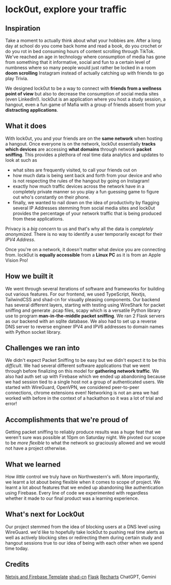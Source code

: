 # lock0ut, explore your traffic
## Inspiration
Take a moment to actually think about what your hobbies are. After a long day at school do you come back home and read a book, do you crochet or do you rot in bed consuming hours of content scrolling through TikTok. We've reached an age in technology where consumption of media has gone from something that it informative, social and fun to a certain level of numbness where so many people would just rather be locked in a room **doom scrolling** Instagram instead of actually catching up with friends to go play Trivia.

We designed lock0ut to be a way to connect with **friends from a wellness point of view** but also to decrease the consumption of social media sites (even LinkedIn!). lock0ut is an application where you host a study session, a hangout, even a fun game of Mafia with a group of friends absent from your **distracting applications**.

## What it does
With lock0ut, you and your friends are on the **same network** when hosting a hangout. Once everyone is on the network, lock0ut essentially **tracks which devices** are accessing **what domains** through network **packet sniffing**. This provides a plethora of real time data analytics and updates to look at such as

- what sites are frequently visited, to call your friends out on
- how much data is being sent back and forth from your device and who is not respecting the rules of the hangout by going on Instagram!
- exactly how much traffic devices across the network have in a completely private manner so you play a fun guessing game to figure out who's constantly on their phone.
- finally, we wanted to nail down on the idea of productivity by flagging several IP Addresses stemming from social media sites and lock0ut provides the percentage of your network traffic that is being produced from these applications.

Privacy is a _big concern_ to us and that's why all the data is _completely anonymized_. There is no way to identify a user temporarily except for their _IPV4 Address_.

Once you're on a network, it doesn't matter what device you are connecting from. lock0ut is **equally accessible** from a **Linux PC** as it is from an Apple Vision Pro!

## How we built it
We went through several iterations of software and frameworks for building out various features. For our frontend, we used TypeScript, Nextjs, TailwindCSS and shad-cn for visually pleasing components. Our backend has several different layers, starting with testing using WireShark for packet sniffing and generate .pcap files, scapy which is a versatile Python library use to program **man-in-the-middle packet sniffing**. We ran 2 Flask servers as our backend with an sqlite database. We also had to set up a reverse DNS server to reverse engineer IPV4 and IPV6 addresses to domain names with Python socket library.

## Challenges we ran into
We didn't expect Packet Sniffing to be easy but we didn't expect it to be this _difficult_. We had several different software applications that we went through before finalizing on this model for **gathering network traffic**. We also had auth set up with Firebase which we ended up abandoning because we had session tied to a single host not a group of authenticated users. We started with WireGuard, OpenVPN, we considered peer-to-peer connections, chrome extensions even! Networking is not an area we had worked with before in the context of a hackathon so it was a lot of trial and error!

## Accomplishments that we're proud of
Getting packet sniffing to reliably produce results was a huge feat that we weren't sure was possible at 10pm on Saturday night. We pivoted our scope to be _more flexible_ to what the network so graciously allowed and we would not have a project otherwise.

## What we learned
How _little_ control we truly have on Northwestern's wifi. More importantly, we learnt a lot about being flexible when it comes to scope of project. We learnt a lot about features that we ended up abandoning like authentication using Firebase. Every line of code we experimented with regardless whether it made to our final product was a learning experience.

## What's next for Lock0ut
Our project stemmed from the idea of blocking users at a DNS level using WireGuard. we'd like to hopefully take lock0ut to pushing real time alerts as well as actively blocking sites or redirecting them during certain study and hangout sessions true to our idea of being with each other when we spend time today.

## Credits
[Netxjs and Firebase Template](https://github.com/enesien/venefish)
[shad-cn](https://ui.shadcn.com/)
[Flask](https://flask.palletsprojects.com/en/stable/)
[Recharts](https://recharts.org/en-US/)
ChatGPT, Gemini
